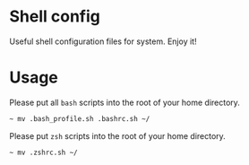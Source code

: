 # Shell config
Useful shell configuration files for system. Enjoy it!

# Usage
Please put all `bash` scripts into the root of your home directory.
```bash
~ mv .bash_profile.sh .bashrc.sh ~/
```
Please put `zsh` scripts into the root of your home directory.
```bash
~ mv .zshrc.sh ~/
```
